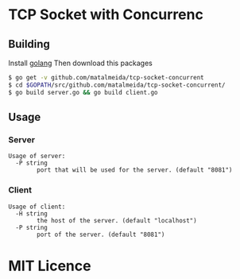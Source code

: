 # TCP Socket with Concurrenc

## Building

Install [golang](https://golang.org)
Then download this packages

```sh
$ go get -v github.com/matalmeida/tcp-socket-concurrent
$ cd $GOPATH/src/github.com/matalmeida/tcp-socket-concurrent/
$ go build server.go && go build client.go
```

## Usage

### Server

```
Usage of server:
  -P string
    	port that will be used for the server. (default "8081")
```

### Client

```
Usage of client:
  -H string
    	the host of the server. (default "localhost")
  -P string
    	port of the server. (default "8081")
```

# MIT Licence
